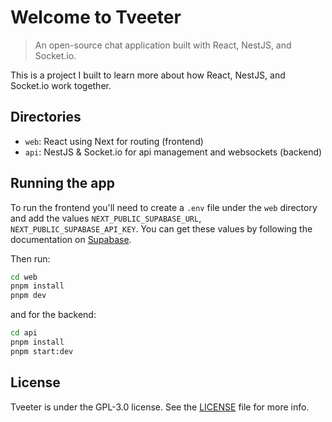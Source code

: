 # Welcome to Tveeter

> An open-source chat application built with React, NestJS, and Socket.io.

This is a project I built to learn more about how React, NestJS, and Socket.io work together.

## Directories

-   `web`: React using Next for routing (frontend)
-   `api`: NestJS & Socket.io for api management and websockets (backend)

## Running the app

To run the frontend you'll need to create a `.env` file under the `web` directory and add the values `NEXT_PUBLIC_SUPABASE_URL`, `NEXT_PUBLIC_SUPABASE_API_KEY`. You can get these values by following the documentation on [Supabase](https://supabase.com/).

Then run:

```bash
cd web
pnpm install
pnpm dev
```

and for the backend:

```bash
cd api
pnpm install
pnpm start:dev
```

## License

Tveeter is under the GPL-3.0 license. See the [LICENSE](LICENSE) file for more info.
